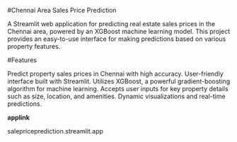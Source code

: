 #Chennai Area Sales Price Prediction

A Streamlit web application for predicting real estate sales prices in the Chennai area, powered by an XGBoost machine learning model. This project provides an easy-to-use interface for making predictions based on various property features.

#Features

Predict property sales prices in Chennai with high accuracy.
User-friendly interface built with Streamlit.
Utilizes XGBoost, a powerful gradient-boosting algorithm for machine learning.
Accepts user inputs for key property details such as size, location, and amenities.
Dynamic visualizations and real-time predictions.


**applink**

salepriceprediction.streamlit.app
